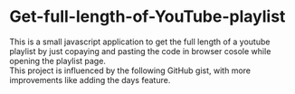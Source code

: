 # Get-full-length-of-YouTube-playlist
This is a small javascript application to get the full length of a youtube playlist by just copaying and pasting the code in browser cosole while opening the playlist page.  
This project is influenced by the following GitHub gist, with more improvements like adding the days feature.
